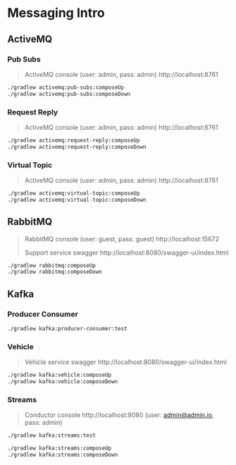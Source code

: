 # Messaging Intro

## ActiveMQ

### Pub Subs

> ActiveMQ console (user: admin, pass: admin) http://localhost:8761

```bash
./gradlew activemq:pub-subs:composeUp
./gradlew activemq:pub-subs:composeDown
```

### Request Reply

> ActiveMQ console (user: admin, pass: admin) http://localhost:8761

```bash
./gradlew activemq:request-reply:composeUp
./gradlew activemq:request-reply:composeDown
```

### Virtual Topic

> ActiveMQ console (user: admin, pass: admin) http://localhost:8761

```bash
./gradlew activemq:virtual-topic:composeUp
./gradlew activemq:virtual-topic:composeDown
```

## RabbitMQ

> RabbitMQ console (user: guest, pass: guest) http://localhost:15672
> 
> Support service swagger http://localhost:8080/swagger-ui/index.html

```bash
./gradlew rabbitmq:composeUp
./gradlew rabbitmq:composeDown
```

## Kafka

### Producer Consumer

```bash
./gradlew kafka:producer-consumer:test
```

### Vehicle

> Vehicle service swagger http://localhost:8080/swagger-ui/index.html

```bash
./gradlew kafka:vehicle:composeUp
./gradlew kafka:vehicle:composeDown
```

### Streams

> Conductor console http://localhost:8080 (user: admin@admin.io, pass: admin)

```bash
./gradlew kafka:streams:test

./gradlew kafka:streams:composeUp
./gradlew kafka:streams:composeDown
```

